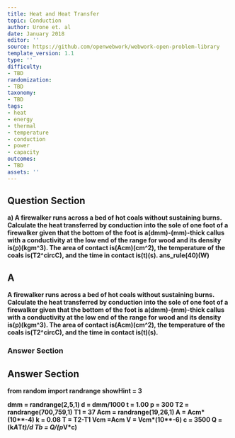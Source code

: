```yaml
---
title: Heat and Heat Transfer
topic: Conduction
author: Urone et. al
date: January 2018
editor: ''
source: https://github.com/openwebwork/webwork-open-problem-library
template_version: 1.1
type: ''
difficulty:
- TBD
randomization:
- TBD
taxonomy:
- TBD
tags:
- heat
- energy
- thermal
- temperature
- conduction
- power
- capacity
outcomes:
- TBD
assets: ''
---
```


## Question Section 

<b>
a) A firewalker runs across a bed of hot coals without sustaining burns. Calculate the heat transferred by conduction into the sole of one foot of a firewalker given that the bottom of the foot is a(dmm)-(mm)-thick callus with a conductivity at the low end of the range for wood and its density is(p)(kgm^3). The area of contact is(Acm)(cm^2), the temperature of the coals is(T2^circC), and the time in contact is(t)(s). 
ans_rule(40)(W)

## A
A firewalker runs across a bed of hot coals without sustaining burns. Calculate the heat transferred by conduction into the sole of one foot of a firewalker given that the bottom of the foot is a(dmm)-(mm)-thick callus with a conductivity at the low end of the range for wood and its density is(p)(kgm^3). The area of contact is(Acm)(cm^2), the temperature of the coals is(T2^circC), and the time in contact is(t)(s). 
### Answer Section


## Answer Section

from random import randrange
showHint = 3

dmm = randrange(2,5,1)
d = dmm/1000
t = 1.00
p = 300
T2 = randrange(700,759,1)
T1 = 37
Acm = randrange(19,26,1)
A = Acm*(10**-4)
k = 0.08
T = T2-T1
Vcm =Acm
V = Vcm*(10**-6)
c = 3500
Q = (k*A*T*t)/d
Tb = Q/(p*V*c)
